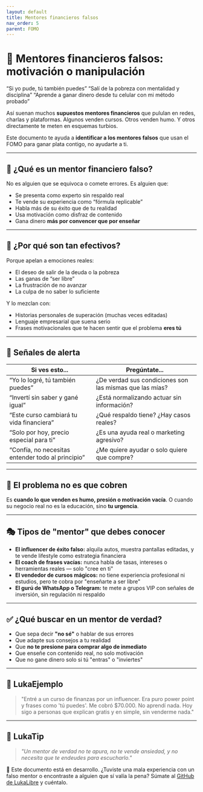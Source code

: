 ```yaml
---
layout: default
title: Mentores financieros falsos
nav_order: 5
parent: FOMO
---
```


# 🎤 Mentores financieros falsos: motivación o manipulación

“Si yo pude, tú también puedes”
“Salí de la pobreza con mentalidad y disciplina”
“Aprende a ganar dinero desde tu celular con mi método probado”

Así suenan muchos **supuestos mentores financieros** que pululan en redes, charlas y plataformas.
Algunos venden cursos. Otros venden humo. Y otros directamente te meten en esquemas turbios.

Este documento te ayuda a **identificar a los mentores falsos** que usan el FOMO para ganar plata contigo, no ayudarte a ti.

---

## 🧠 ¿Qué es un mentor financiero falso?

No es alguien que se equivoca o comete errores.
Es alguien que:

- Se presenta como experto sin respaldo real
- Te vende su experiencia como “fórmula replicable”
- Habla más de su éxito que de tu realidad
- Usa motivación como disfraz de contenido
- Gana dinero **más por convencer que por enseñar**

---

## 🎯 ¿Por qué son tan efectivos?

Porque apelan a emociones reales:

- El deseo de salir de la deuda o la pobreza
- Las ganas de “ser libre”
- La frustración de no avanzar
- La culpa de no saber lo suficiente

Y lo mezclan con:

- Historias personales de superación (muchas veces editadas)
- Lenguaje empresarial que suena serio
- Frases motivacionales que te hacen sentir que el problema **eres tú**

---

## 🚩 Señales de alerta

| Si ves esto...                                  | Pregúntate...                                       |
|--------------------------------------------------|-----------------------------------------------------|
| “Yo lo logré, tú también puedes”                | ¿De verdad sus condiciones son las mismas que las mías? |
| “Invertí sin saber y gané igual”                | ¿Está normalizando actuar sin información?          |
| “Este curso cambiará tu vida financiera”        | ¿Qué respaldo tiene? ¿Hay casos reales?             |
| “Solo por hoy, precio especial para ti”         | ¿Es una ayuda real o marketing agresivo?            |
| “Confía, no necesitas entender todo al principio” | ¿Me quiere ayudar o solo quiere que compre?       |

---

## 🤯 El problema no es que cobren

Es **cuando lo que venden es humo, presión o motivación vacía**.
O cuando su negocio real no es la educación, sino **tu urgencia**.

---

## 🎭 Tipos de "mentor" que debes conocer

- **El influencer de éxito falso:** alquila autos, muestra pantallas editadas, y te vende lifestyle como estrategia financiera
- **El coach de frases vacías:** nunca habla de tasas, intereses o herramientas reales — solo "cree en ti"
- **El vendedor de cursos mágicos:** no tiene experiencia profesional ni estudios, pero te cobra por "enseñarte a ser libre"
- **El gurú de WhatsApp o Telegram:** te mete a grupos VIP con señales de inversión, sin regulación ni respaldo

---

## ✅ ¿Qué buscar en un mentor de verdad?

- Que sepa decir **"no sé"** o hablar de sus errores
- Que adapte sus consejos a tu realidad
- Que **no te presione para comprar algo de inmediato**
- Que enseñe con contenido real, no solo motivación
- Que no gane dinero solo si tú "entras" o "inviertes"

---

## 💬 LukaEjemplo

> "Entré a un curso de finanzas por un influencer.
> Era puro power point y frases como 'tú puedes'.
> Me cobró $70.000. No aprendí nada.
> Hoy sigo a personas que explican gratis y en simple, sin venderme nada."

---

## 🧠 LukaTip

> *"Un mentor de verdad no te apura, no te vende ansiedad, y no necesita que te endeudes para escucharlo."*

📌 Este documento está en desarrollo.
¿Tuviste una mala experiencia con un falso mentor o encontraste a alguien que sí valía la pena? Súmate al [GitHub de LukaLibre](https://github.com/raestrada/lukalibre) y cuéntalo.
